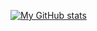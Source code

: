 [![My GitHub stats](https://github-readme-stats.vercel.app/api?username=stliakis&count_private=true&hide=stars,issues,prs,contributions)](https://github.com/stliakis/github-readme-stats)
